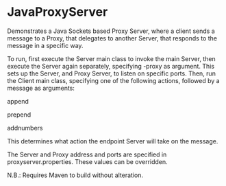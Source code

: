 JavaProxyServer
===============

Demonstrates a Java Sockets based Proxy Server, where a client sends a message to a Proxy, that delegates to another Server, that responds to the message in a specific way.


To run, first execute the Server main class to invoke the main Server, then execute the Server again separately, specifying -proxy as argument. This sets up the Server, and Proxy Server, to listen on specific ports.
Then, run the Client main class, specifying one of the following actions, followed by a message as arguments:

append

prepend

addnumbers

This determines what action the endpoint Server will take on the message.

The Server and Proxy address and ports are specified in proxyserver.properties. These values can be overridden.

N.B.: Requires Maven to build without alteration.
